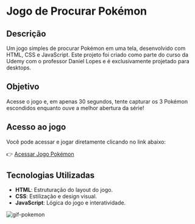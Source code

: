# Jogo de Procurar Pokémon

## Descrição

Um jogo simples de procurar Pokémon em uma tela, desenvolvido com HTML, CSS e JavaScript. Este projeto foi criado como parte do curso da Udemy com o professor Daniel Lopes e é exclusivamente projetado para desktops.

## Objetivo

Acesse o jogo e, em apenas 30 segundos, tente capturar os 3 Pokémon escondidos enquanto ouve a melhor abertura da série!

## Acesso ao jogo
Você pode acessar e jogar diretamente clicando no link abaixo:

👉 [Acessar Jogo Pokémon](https://elisirons.github.io/pokemon/)

## Tecnologias Utilizadas

- **HTML**: Estruturação do layout do jogo.
- **CSS**: Estilização e design visual.
- **JavaScript**: Lógica do jogo e interatividade.


![gif-pokemon](https://github.com/ElisIrons/pokemon/assets/86434261/425e66cd-4a91-454d-af38-24652a4e0ede)
